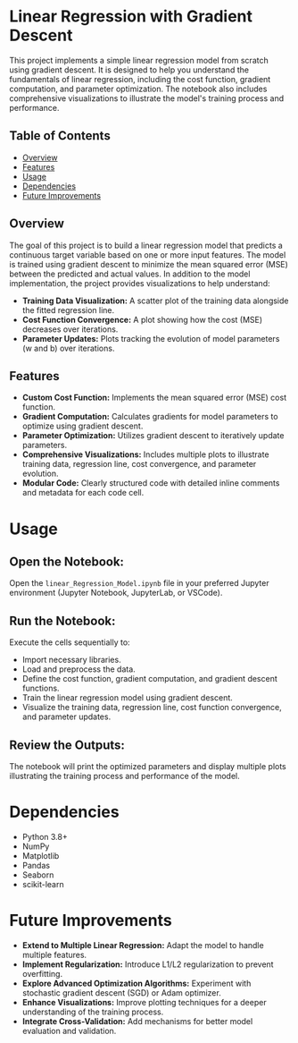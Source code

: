 # Linear Regression with Gradient Descent

This project implements a simple linear regression model from scratch using gradient descent. It is designed to help you understand the fundamentals of linear regression, including the cost function, gradient computation, and parameter optimization. The notebook also includes comprehensive visualizations to illustrate the model's training process and performance.

## Table of Contents

- [Overview](#overview)
- [Features](#features)
- [Usage](#usage)
- [Dependencies](#dependencies)
- [Future Improvements](#future-improvements)


## Overview

The goal of this project is to build a linear regression model that predicts a continuous target variable based on one or more input features. The model is trained using gradient descent to minimize the mean squared error (MSE) between the predicted and actual values. In addition to the model implementation, the project provides visualizations to help understand:

- **Training Data Visualization:** A scatter plot of the training data alongside the fitted regression line.
- **Cost Function Convergence:** A plot showing how the cost (MSE) decreases over iterations.
- **Parameter Updates:** Plots tracking the evolution of model parameters (w and b) over iterations.

## Features

- **Custom Cost Function:** Implements the mean squared error (MSE) cost function.
- **Gradient Computation:** Calculates gradients for model parameters to optimize using gradient descent.
- **Parameter Optimization:** Utilizes gradient descent to iteratively update parameters.
- **Comprehensive Visualizations:** Includes multiple plots to illustrate training data, regression line, cost convergence, and parameter evolution.
- **Modular Code:** Clearly structured code with detailed inline comments and metadata for each code cell.


# Usage

## Open the Notebook:
Open the `linear_Regression_Model.ipynb` file in your preferred Jupyter environment (Jupyter Notebook, JupyterLab, or VSCode).

## Run the Notebook:
Execute the cells sequentially to:
- Import necessary libraries.
- Load and preprocess the data.
- Define the cost function, gradient computation, and gradient descent functions.
- Train the linear regression model using gradient descent.
- Visualize the training data, regression line, cost function convergence, and parameter updates.

## Review the Outputs:
The notebook will print the optimized parameters and display multiple plots illustrating the training process and performance of the model.

# Dependencies
- Python 3.8+
- NumPy
- Matplotlib
- Pandas
- Seaborn
- scikit-learn



# Future Improvements
- **Extend to Multiple Linear Regression:** Adapt the model to handle multiple features.
- **Implement Regularization:** Introduce L1/L2 regularization to prevent overfitting.
- **Explore Advanced Optimization Algorithms:** Experiment with stochastic gradient descent (SGD) or Adam optimizer.
- **Enhance Visualizations:** Improve plotting techniques for a deeper understanding of the training process.
- **Integrate Cross-Validation:** Add mechanisms for better model evaluation and validation.


